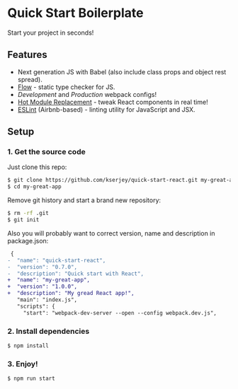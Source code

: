 # Quick Start Boilerplate

Start your project in seconds!

## Features

* Next generation JS with Babel (also include class props and object rest spread).
* [Flow](https://flow.org/en/) - static type checker for JS.
* *Development* and *Production* webpack configs!
* [Hot Module Replacement](https://github.com/gaearon/react-hot-loader) - tweak React components in real time!
* [ESLint](https://eslint.org/) (Airbnb-based) - linting utility for JavaScript and JSX.


## Setup

### 1. Get the source code

Just clone this repo:
```sh
$ git clone https://github.com/kserjey/quick-start-react.git my-great-app
$ cd my-great-app
```

Remove git history and start a brand new repository:
```sh
$ rm -rf .git
$ git init
```

Also you will probably want to correct version, name and description in package.json:
```diff
 {
-  "name": "quick-start-react",
-  "version": "0.7.0",
-  "description": "Quick start with React",
+  "name": "my-great-app",
+  "version": "1.0.0",
+  "description": "My gread React app!",
   "main": "index.js",
   "scripts": {
     "start": "webpack-dev-server --open --config webpack.dev.js",

```

### 2. Install dependencies

```sh
$ npm install
```

### 3. Enjoy!

```sh
$ npm run start
```
